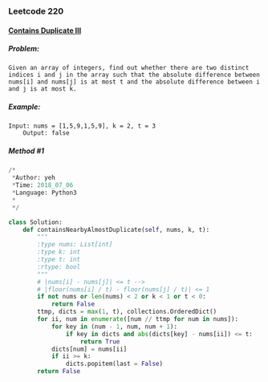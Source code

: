 


### Leetcode 220
#### [Contains Duplicate III](https://leetcode.com/problems/contains-duplicate-iii)


##### ***Problem:***

    Given an array of integers, find out whether there are two distinct indices i and j in the array such that the absolute difference between nums[i] and nums[j] is at most t and the absolute difference between i and j is at most k.

##### ***Example:***

    Input: nums = [1,5,9,1,5,9], k = 2, t = 3
        Output: false

##### *Method #1*
``` python
/*
 *Author: yeh
 *Time: 2018_07_06
 *Language: Python3
 *
 */

class Solution:
    def containsNearbyAlmostDuplicate(self, nums, k, t):
        """
        :type nums: List[int]
        :type k: int
        :type t: int
        :rtype: bool
        """
        # |nums[i] - nums[j]| <= t -->
        # |floor(nums[i] / t) - floor(nums[j] / t)| <= 1
        if not nums or len(nums) < 2 or k < 1 or t < 0:
            return False
        ttmp, dicts = max(1, t), collections.OrderedDict()
        for ii, num in enumerate([num // ttmp for num in nums]):
            for key in (num - 1, num, num + 1):
                if key in dicts and abs(dicts[key] - nums[ii]) <= t:
                    return True
            dicts[num] = nums[ii]
            if ii >= k:
                dicts.popitem(last = False)
        return False

```

